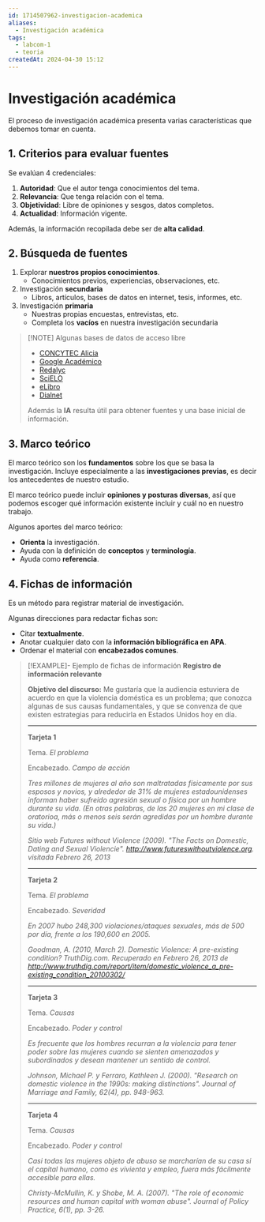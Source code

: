 ```yaml
---
id: 1714507962-investigacion-academica
aliases:
  - Investigación académica
tags:
  - labcom-1
  - teoria
createdAt: 2024-04-30 15:12
---
```


# Investigación académica

El proceso de investigación académica presenta varias características que debemos tomar en cuenta.

## 1. Criterios para evaluar fuentes

Se evalúan 4 credenciales:

1. **Autoridad**: Que el autor tenga conocimientos del tema.
2. **Relevancia**: Que tenga relación con el tema.
3. **Objetividad**: Libre de opiniones y sesgos, datos completos.
4. **Actualidad**: Información vigente.

Además, la información recopilada debe ser de **alta calidad**.

## 2. Búsqueda de fuentes

1. Explorar **nuestros propios conocimientos**.
   - Conocimientos previos, experiencias, observaciones, etc.
2. Investigación **secundaria**
   - Libros, artículos, bases de datos en internet, tesis, informes, etc.
3. Investigación **primaria**
   - Nuestras propias encuestas, entrevistas, etc.
   - Completa los **vacíos** en nuestra investigación secundaria

> [!NOTE] Algunas bases de datos de acceso libre
> - [CONCYTEC Alicia](https://alicia.concytec.gob.pe/vufind/)
> - [Google Académico](https://scholar.google.es/)
> - [Redalyc](https://www.redalyc.org/)
> - [SciELO](https://scielo.org/es/)
> - [eLibro](https://www.elibro.com/)
> - [Dialnet](https://dialnet.unirioja.es/)
> 
> Además la **IA** resulta útil para obtener fuentes y una base inicial de información.

## 3. Marco teórico

El marco teórico son los **fundamentos** sobre los que se basa la investigación. Incluye especialmente a las **investigaciones previas**, es decir los antecedentes de nuestro estudio.

El marco teórico puede incluir **opiniones y posturas diversas**, así que podemos escoger qué información existente incluir y cuál no en nuestro trabajo.

Algunos aportes del marco teórico:

- **Orienta** la investigación.
- Ayuda con la definición de **conceptos** y **terminología**.
- Ayuda como **referencia**.

## 4. Fichas de información

Es un método para registrar material de investigación.

Algunas direcciones para redactar fichas son:

- Citar **textualmente**.
- Anotar cualquier dato con la **información bibliográfica en APA**.
- Ordenar el material con **encabezados comunes**.

> [!EXAMPLE]- Ejemplo de fichas de información
> **Registro de información relevante**
> 
> **Objetivo del discurso:** Me gustaría que la audiencia estuviera de acuerdo en que la violencia doméstica es un problema; que conozca algunas de sus causas fundamentales, y que se convenza de que existen estrategias para reducirla en Estados Unidos hoy en día.
> 
> ---
> 
> **Tarjeta 1**
> 
> Tema. *El problema*
> 
> Encabezado. *Campo de acción*
> 
> *Tres millones de mujeres al año son maltratadas físicamente por sus esposos y novios, y alrededor de 31% de mujeres estadounidenses informan haber sufreido agresión sexual o física por un hombre durante su vida. (En otras palabras, de las 20 mujeres en mi clase de oratorioa, más o menos seis serán agredidas por un hombre durante su vida.)*
> 
> *Sitio web Futures without Violence (2009). "The Facts on Domestic, Dating and Sexual Violencie". http://www.futureswithoutviolence.org. visitada Febrero 26, 2013*
> 
> ---
> 
> **Tarjeta 2**
> 
> Tema. *El problema*
> 
> Encabezado. *Severidad*
> 
> *En 2007 hubo 248,300 violaciones/ataques sexuales, más de 500 por día, frente a los 190,600 en 2005.*
> 
> *Goodman, A. (2010, March 2). Domestic Violence: A pre-existing condition? TruthDig.com. Recuperado en Febrero 26, 2013 de http://www.truthdig.com/report/item/domestic_violence_a_pre-existing_condition_20100302/*
> 
> ---
> 
> **Tarjeta 3**
> 
> Tema. *Causas*
> 
> Encabezado. *Poder y control*
> 
> *Es frecuente que los hombres recurran a la violencia para tener poder sobre las mujeres cuando se sienten amenazados y subordinados y desean mantener un sentido de control.*
> 
> *Johnson, Michael P. y Ferraro, Kathleen J. (2000). "Research on domestic violence in the 1990s: making distinctions". Journal of Marriage and Family, 62(4), pp. 948-963.*
> 
> ---
> 
> **Tarjeta 4**
> 
> Tema. *Causas*
> 
> Encabezado. *Poder y control*
> 
> *Casi todas las mujeres objeto de abuso se marcharían de su casa si el capital humano, como es vivienta y empleo, fuera más fácilmente accesible para ellas.*
> 
> 
> *Christy-McMullin, K. y Shobe, M. A. (2007). "The role of economic resources and human capital with woman abuse". Journal of Policy Practice, 6(1), pp. 3-26.*
